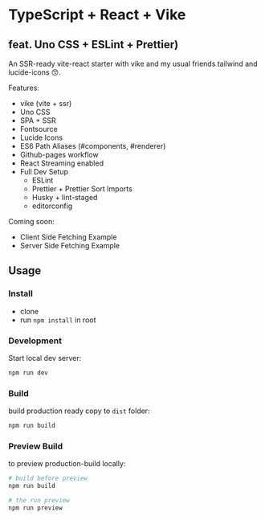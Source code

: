 # TypeScript + React + Vike
## feat. Uno CSS + ESLint + Prettier)

An SSR-ready vite-react starter with vike and my usual friends tailwind and lucide-icons 😙.

Features:
- vike (vite + ssr)
- Uno CSS
- SPA + SSR
- Fontsource
- Lucide Icons
- ES6 Path Aliases (#components, #renderer)
- Github-pages workflow
- React Streaming enabled
- Full Dev Setup
  - ESLint
  - Prettier + Prettier Sort Imports
  - Husky + lint-staged
  - editorconfig

Coming soon:
- Client Side Fetching Example
- Server Side Fetching Example

## Usage

### Install

- clone
- run `npm install` in root

### Development

Start local dev server:
```bash
npm run dev
```

### Build

build production ready copy to `dist` folder:
```bash
npm run build
```

### Preview Build

to preview production-build locally:
```bash
# build before preview
npm run build

# the run preview
npm run preview
```
